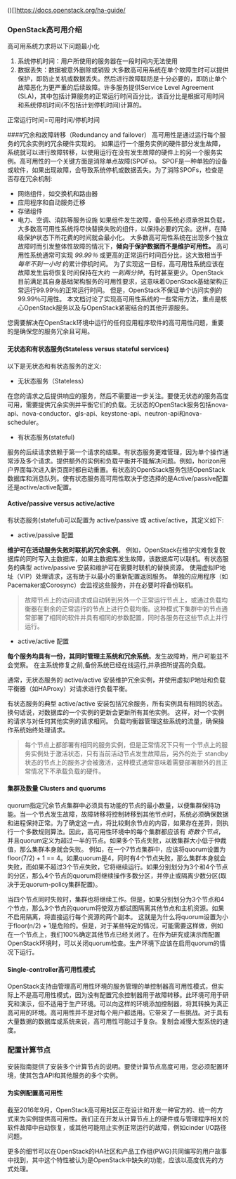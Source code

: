 ()[]https://docs.openstack.org/ha-guide/
### OpenStack高可用介绍
高可用系统力求将以下问题最小化
1. 系统停机时间：用户所使用的服务器在一段时间内无法使用
2. 数据丢失：数据被意外删除或销毁
大多数高可用系统在单个故障生时可以提供保护，即防止关机或数据丢失。然后进行故障联防是十分必要的，即防止单个故障恶化为更严重的后续故障。许多服务提供Service Level Agreement (SLA)，其中包括计算服务的正常运行时间百分比，该百分比是根据可用时间和系统停机时间(不包括计划停机时间)计算的。

正常运行时间=可用时间/停机时间

####冗余和故障转移（Redundancy and failover）
高可用性是通过运行每个服务的冗余实例的冗余硬件实现的。
如果运行一个服务实例的硬件部分发生故障，系统就可以进行故障转移，以使用运行在没有发生故障的硬件上的另一个服务实例。高可用性的一个关键方面是消除单点故障(SPOFs)。
SPOF是一种单独的设备或软件，如果出现故障，会导致系统停机或数据丢失。为了消除SPOFs，检查是否存在冗余机制:
* 网络组件，如交换机和路由器
* 应用程序和自动服务迁移
* 存储组件
* 电力、空调、消防等服务设施
如果组件发生故障，备份系统必须承担其负载，大多数高可用性系统将尽快替换失败的组件，以保持必要的冗余。这样，在降级保护状态下所花费的时间就会最小化。
大多数高可用性系统在出现多个独立故障时而引发整体性故障的情况下，**倾向于保护数据而不是维护可用性。**
高可用性系统通常可实现 *99.99％* 或更高的正常运行时间百分比，这大致相当于 *每年不到一小时* 的累计停机时间。 为了实现这一目标，高可用性系统应该在故障发生后将恢复时间保持在大约 *一到两分钟*，有时甚至更少。OpenStack目前满足其自身基础架构服务的可用性要求，这意味着OpenStack基础架构正常运行99.99％的正常运行时间。 但是，OpenStack不保证单个访问实例的99.99％可用性。
本文档讨论了实现高可用性系统的一些常用方法，重点是核心OpenStack服务以及与OpenStack紧密结合的其他开源服务。

您需要解决在OpenStack环境中运行的任何应用程序软件的高可用性问题，重要的是确保您的服务冗余且可用。

#### 无状态和有状态服务(Stateless versus stateful services)

以下是无状态和有状态服务的定义:

* 无状态服务（Stateless）

在您的请求之后提供响应的服务，然后不需要进一步关注。要使无状态的服务高度可用，需要提供冗余实例并平衡它们的负载。无状态的OpenStack服务包括nova-api、nova-conductor、gls-api、keystone-api、neutron-api和nova-scheduler。

* 有状态服务(stateful)

服务的后续请求依赖于第一个请求的结果。有状态服务更难管理，因为单个操作通常涉及多个请求。提供额外的实例和负载平衡并不能解决问题。例如，horizon用户界面每次进入新页面时都自动重置。有状态的OpenStack服务包括OpenStack数据库和消息队列。使有状态服务高可用性取决于您选择的是Active/passive配置还是active/active配置。

#### Active/passive versus active/active

有状态服务(stateful)可以配置为 active/passive 或 active/active，其定义如下:

* active/passive 配置

**维护可在活动服务失败时联机的冗余实例**。 例如，OpenStack在维护灾难恢复数据库的同时写入主数据库，如果主数据库发生故障，该数据库可以联机。有状态服务的典型 active/passive 安装和维护可在需要时联机的替换资源。 使用虚拟IP地址（VIP）处理请求，这有助于以最小的重新配置返回服务。 单独的应用程序（如Pacemaker或Corosync）会监视这些服务，并在必要时将备份联机。

>故障节点上的访问请求或自动转到另外一个正常运行节点上，或通过负载均衡器在剩余的正常运行的节点上进行负载均衡。这种模式下集群中的节点通常部署了相同的软件并具有相同的参数配置，同时各服务在这些节点上并行运行。

* active/active 配置

**每个服务均具有一份，其同时管理主系统和冗余系统**。发生故障時，用户可能並不会觉察。 在主系统修复之前,备份系统已经在线运行,并承担所提高的负载。

通常，无状态服务的 active/active 安装维护冗余实例，并使用虚拟IP地址和负载平衡器（如HAProxy）对请求进行负载平衡。

有状态服务的典型 active/active 安装包括冗余服务，所有实例具有相同的状态。
换句话说，对数据库的一个实例的更新会更新所有其他实例。
这样，对一个实例的请求与对任何其他实例的请求相同。 负载均衡器管理这些系统的流量，确保操作系统始终处理请求。

>每个节点上都部署有相同的服务实例，但是正常情况下只有一个节点上的服务实例处于激活状态，只有当前活动节点发生故障后，另外的处于 standby状态的节点上的服务才会被激活，这种模式通常意味着需要部署额外的且正常情况下不承载负载的硬件。

#### 集群及数量 Clusters and quorums

quorum指定冗余节点集群中必须具有功能的节点的最小数量，以便集群保持功能。当一个节点发生故障，故障转移将控制转移到其他节点时，系统必须确保数据和进程保持正常。为了确定这一点，将比较剩余节点的内容，如果存在差异，则执行一个多数规则算法。因此，高可用性环境中的每个集群都应该有 *奇数个节点*，并且quorum定义为超过一半的节点。如果多个节点失败，以致集群大小低于仲裁值，那么集群本身就会失败。
例如，在一个7节点集群中，应该将quorum设置为floor(7/2) + 1 == 4。如果quorum是4，同时有4个节点失败，那么集群本身就会失败，而如果不超过3个节点失败，它将继续运行。如果分别划分为3个和4个节点的分区，那么4个节点的quorum将继续操作多数分区，并停止或隔离少数分区(取决于无quorum-policy集群配置)。

当四个节点同时失败时，集群也将继续工作。但是，如果分别划分为3个节点和4个节点，那么3个节点的quorum将使双方都试图隔离其他节点和主机资源。如果不启用隔离，将直接运行每个资源的两个副本。
这就是为什么将quorum设置为小于floor(n/2) + 1是危险的。但是，对于某些特定的情况，可能需要这样做，例如在一个节点上，我们100%确定其他节点已经关闭了。在作为研究或演示而配置OpenStack环境时，可以关闭quorum检查。生产环境下应该在启用quorum的情况下运行。

#### Single-controller高可用性模式

OpenStack支持由管理高可用性环境的服务管理的单控制器高可用性模式，但实际上不是高可用性模式，因为没有配置冗余控制器用于故障转移。此环境可用于研究和演示，但不适用于生产环境。可以向这样的环境添加控制器，将其转换为真正高可用的环境。高可用性并不是对每个用户都适用。它带来了一些挑战。对于具有大量数据的数据库或系统来说，高可用性可能过于复杂。复制会减慢大型系统的速度。






### 配置计算节点
安装指南提供了安装多个计算节点的说明。要使计算节点高度可用，您必须配置环境，使其包含API和其他服务的多个实例。
#### 为实例配置高可用性
截至2016年9月，OpenStack高可用社区正在设计和开发一种官方的、统一的方式来为实例提供高可用性。我们正在开发从计算节点上的硬件或与管理程序相关的软件故障中自动恢复，或其他可能阻止实例正常运行的故障，例如cinder I/O路径问题。

更多的细节可以在OpenStack的HA社区和产品工作组(PWG)共同编写的用户故事中找到，其中这个特性被认为是OpenStack中缺失的功能，应该以高度优先的方式处理。
